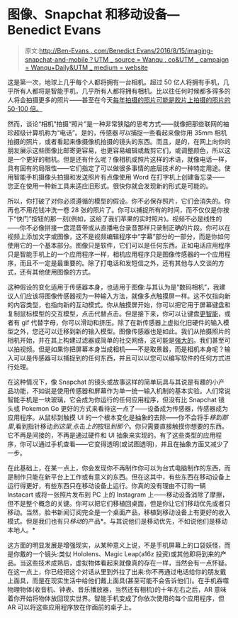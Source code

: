 # 图像、Snapchat 和移动设备— Benedict Evans

> 原文:[http://Ben-Evans . com/Benedict Evans/2016/8/15/imaging-snapchat-and-mobile？UTM _ source = Wanqu . co&UTM _ campaign = Wanqu+Daily&UTM _ medium = website](http://ben-evans.com/benedictevans/2016/8/15/imaging-snapchat-and-mobile?utm_source=wanqu.co&utm_campaign=Wanqu+Daily&utm_medium=website)

这是第一次，地球上几乎每个人都将拥有一台相机。超过 50 亿人将拥有手机，几乎所有人都将是智能手机，几乎所有人都将拥有相机。比以往任何时候都多得多的人将会拍摄更多的照片——甚至在今天[每年拍摄的照片可能是胶片上拍摄的照片的 50-100 倍。](http://ben-evans.com/benedictevans/2015/8/19/how-many-pictures)

然而，谈论“相机”拍摄“照片”是一种非常狭隘的思考方式——就像把那些联网的袖珍超级计算机称为“电话”。是的，传感器*可以*捕捉一些看起来像你用 35mm 相机拍摄的照片，或者看起来像摄像机拍摄的镜头的东西。而且，是的，在网上向你的朋友展示这些图像比邮寄更容易，也更容易编辑或裁剪它们，或调整颜色，所以这是一个更好的相机。但是还有什么呢？像相机或照片这样的术语，就像电话一样，具有固有的局限性——它们指定了可以做很多事情的底层技术的一种特定用途。使用智能手机摄像头拍摄和发送照片有点像使用 Word 在打字机上创建备忘录——您正在使用一种新工具来适应旧形式。很快你就会发现新的形式是可能的。

所以，你打破了对你必须遵循的模型的假设。你不必保存照片，它们会消失的。你再也不用花钱冲洗一卷 28 张的照片了。你可以捕捉所有的时间，而不仅仅是你按下“快门”按钮的那一刻(例如，这给了我们苹果的实时照片)。视频不必是线性的——你不必像拼接一盘混音带或从直播电台录音那样只录制正确的片段。你可以在视频上添加文字或图像，这不是视频编辑程序中“字幕”部分的一部分，而是你如何使用它的一个基本部分。图像只是软件，它们可以是任何东西。正如电话应用程序只是智能手机上的一个应用程序一样，相机应用程序只是图像传感器的一个应用程序，而且不一定是最重要的。除了打电话和发短信之外，还有其他与人交谈的方式，还有其他使用图像的方式。

这种假设的变化适用于传感器本身，也适用于图像:与其认为是“数码相机”，我建议人们应该将图像传感器视为一种输入方法，就像多点触摸屏一样。这不仅指向新的内容类型，也指向新的互动模式。你从触摸屏开始，你可以把它用于屏幕键盘和复制鼠标模型的交互模型，点击代替点击。但是接下来，你可以让键盘[更智能](https://swiftkey.com/en)，或者有 gif 代替字母，你可以滑动和挤压。除了在新传感器上虚拟化旧硬件的输入模型之外，您还可以迁移到新的输入模型。图像传感器也是如此。我们从拍摄照片的相机开始，并在其上构建过滤器或简单的社交网络，这可能是[强大的](http://www.instagram.com/)。我们甚至可以拍视频。但是如果你把屏幕本身当成相机——不是取景器，而是相机本身呢？输入可以是传感器可以捕捉到的任何东西，并且可以以您可以编写软件的任何方式进行处理。

在这种情况下，像 Snapchat 的镜头或故事这样的简单玩具与其说是有趣的小产品功能，不如说是使用传感器和屏幕作为单一统一输入机制的基本实验。人们常说智能手机是一块玻璃，它会成为你运行的任何应用程序，但没有比 Snapchat 镜头或 Pokemon Go 更好的方式来看待这一点了——设备成为传感器，传感器成为应用程序。从鼠标到触摸 UI 的一个根本变化是抽象的去除——你不会将手*移到那里*,看到指针移动*到这里*,点击*上的*按钮*到那个*。你只需要直接触摸你想要的东西。它不再是间接的，不再是通过硬件和 UI 抽象来实现的。有了这些类型的应用程序，你可以通过手机查看——它变得透明(或试图透明)，并且在抽象方面又减少了一步。

在此基础上，在某一点上，你会发现你不再制作你可以为台式电脑制作的东西，而是制作只能在新平台上工作或有意义的东西。但在这其中，有些东西在移动设备上运行得更好，有些东西只在移动设备上运行。你真的没有理由不订购一辆 Instacart 或将一张照片发布到 PC 上的 Instagram 上——移动设备消除了摩擦，但不是整个概念的关键。你可以把它们移植回桌面，但是你让它们移动优先或者只移动。当然，脸书新闻订阅完全是一个桌面产品，移植到移动设备上有更好的收入模式。但是我们也有只*移动*的产品*。与其说他们是移动优先，不如说他们是移动本地人。*

这方面的明显发展是增强现实，从某种意义上说，不是手机屏幕上的口袋妖怪，而是你戴的一个镜头:类似 Hololens、Magic Leap(a16z 投资)或其他即将到来的产品。当这些技术成熟后，虚拟物体看起来就像真的存在一样，当然会有一点怀疑。在这一点上，你已经把这个对话从里到外拉了出来:你不再通过电话给你的朋友戴上面具，而是在现实生活中给他们戴上面具(甚至可能不会告诉他们)。在手机吞噬物理物体(收音机、钟表、音乐播放器，当然还有相机)的十年左右之后，AR 意味着你开始将物体放回现实世界。智能手机变成了你依次使用的每个应用程序，但 AR 可以将这些应用程序放在你面前的桌子上。